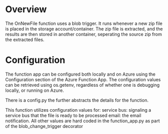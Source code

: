 # Overview
The OnNewFile function uses a blob trigger.  It runs whenever a new zip file is placed in the storage account/container.  The zip file is extracted, and the results are then stored in another container, seperating the source zip from the extracted files.

# Configuration
The function app can be configured both locally and on Azure using the Configuration section of the Azure Function App.  The configuration values can be retrieved using os.getenv, regardless of whether one is debugging locally, or running on Azure.

There is a config.py the further abstracts the details for the function.

This function utilizes configuration values for:
    service bus: signaling a service bus that the file is ready to be processed
    email: the email notification.  All other values are hard coded in the function_app.py as part of the blob_change_trigger decorator